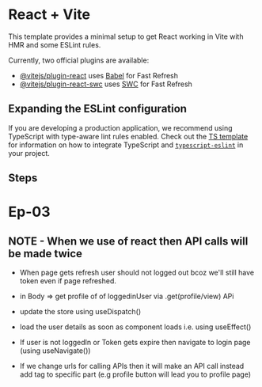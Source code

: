 # React + Vite

This template provides a minimal setup to get React working in Vite with HMR and some ESLint rules.

Currently, two official plugins are available:

- [@vitejs/plugin-react](https://github.com/vitejs/vite-plugin-react/blob/main/packages/plugin-react) uses [Babel](https://babeljs.io/) for Fast Refresh
- [@vitejs/plugin-react-swc](https://github.com/vitejs/vite-plugin-react/blob/main/packages/plugin-react-swc) uses [SWC](https://swc.rs/) for Fast Refresh

## Expanding the ESLint configuration

If you are developing a production application, we recommend using TypeScript with type-aware lint rules enabled. Check out the [TS template](https://github.com/vitejs/vite/tree/main/packages/create-vite/template-react-ts) for information on how to integrate TypeScript and [`typescript-eslint`](https://typescript-eslint.io) in your project.

## Steps

# Ep-03

## NOTE - When we use <strictMode> of react then API calls will be made twice

- When page gets refresh user should not logged out bcoz we'll still have token even if page refreshed.
- in Body => get profile of of loggedinUser via .get(profile/view) APi
- update the store using useDispatch()
- load the user details as soon as component loads i.e. using useEffect()
- If user is not loggedIn or Token gets expire then navigate to login page (using useNavigate())

- If we change urls for calling APIs then it will make an API call instead add <Link> tag to specific part (e.g profile button will lead you to profile page)
